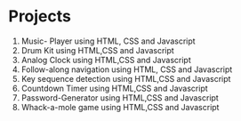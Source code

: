 # Projects

1. Music- Player using HTML, CSS and Javascript
2. Drum Kit using HTML,CSS and Javascript
3. Analog Clock using HTML,CSS and Javascript
4. Follow-along navigation using HTML, CSS and Javascript
5. Key sequence detection using HTML,CSS and Javascript
6. Countdown Timer using HTML,CSS and Javascript
7. Password-Generator using HTML,CSS and Javascript
8. Whack-a-mole game using HTML,CSS and Javascript
